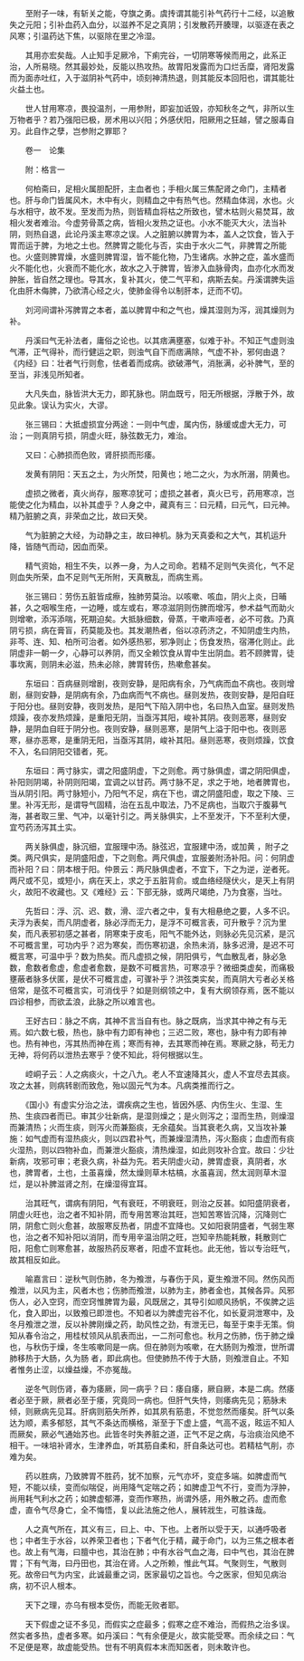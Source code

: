 <!-- { "loadSidebar": true } -->
　　至附子一味，有斩关之能，夺旗之勇。虞抟谓其能引补气药行十二经，以追散失之元阳；引补血药入血分，以滋养不足之真阴；引发散药开腠理，以驱逐在表之风寒；引温药达下焦，以驱除在里之冷湿。

　　其用亦宏矣哉。人止知手足厥冷，下痢完谷，一切阴寒等候而用之，此系正治，人所易晓。然其最妙处，反能以热攻热。故胃阳发露而为口烂舌糜，肾阳发露而为面赤吐红，入于滋阴补气药中，顷刻神清热退，则其能反本回阳也，谓其能壮火益土也。

　　世人甘用寒凉，畏投温剂，一用参附，即妄加诋毁，亦知秋冬之气，非所以生万物者乎？若乃强阳已极，房术用以兴阳；外感伏阳，阳厥用之狂越，譬之服毒自刃。此自作之孽，岂参附之罪耶？

　　卷一　论集

　　附：格言一

　　何柏斋曰，足相火属胆配肝，主血者也；手相火属三焦配肾之命门，主精者也。肝与命门皆属风木，木中有火，则精血之中有热气也。然精血体润，水也。火与水相守，故不发。至发而为热，则皆精血将枯之所致也，譬木枯则火易焚耳，故相火发者难治。今虚劳骨蒸之病，皆相火发热之证也。小水不能灭大火，法当补阴，则热自退，此论丹溪主寒凉之误。人之脏腑以脾胃为本，盖人之饮食，皆入于胃而运于脾，为地之土也。然脾胃之能化与否，实由于水火二气，非脾胃之所能也。火盛则脾胃燥，水盛则脾胃湿，皆不能化物，乃生诸病。水肿之症，盖水盛而火不能化也，火衰而不能化水，故水之入于脾胃，皆渗入血脉骨肉，血亦化水而发肿胀，皆自然之理也。导其水，复补其火，使二气平和，病斯去矣。丹溪谓脾失运化由肝木侮脾，乃欲清心经之火，使肺金得令以制肝本，迂而不切。

　　刘河间谓补泻脾胃之本者，盖以脾胃中和之气也，燥其湿则为泻，润其燥则为补。

　　丹溪曰气无补法者，庸俗之论也。以其痞满壅塞，似难于补。不知正气虚则浊气滞，正气得补，而行健运之职，则浊气自下而痞满除，气虚不补，邪何由退？《内经》曰：壮者气行则愈，怯者着而成病。欲破滞气，消胀满，必补脾气，至的至当，非浅见所知者。

　　大凡失血，脉皆洪大无力，即芤脉也。阴血既亏，阳无所根据，浮散于外，故见此象。误认为实火，大谬。

　　张三锡曰：大抵虚损宜分两途：一则中气虚，属内伤，脉缓或虚大无力，可治；一则真阴亏损，阴虚火旺，脉弦数无力，难治。

　　又曰：心肺损而色败，肾肝损而形痿。

　　发黄有阴阳：天五之土，为火所焚，阳黄也；地二之火，为水所溺，阴黄也。

　　虚损之微者，真火尚存，服寒凉犹可；虚损之甚者，真火已亏，药用寒凉，岂能使之化为精血，以补其虚乎？人身之中，藏真有三：曰元精，曰元气，曰元神。精乃脏腑之真，非荣血之比，故曰天癸。

　　气为脏腑之大经，为动静之主，故曰神机。脉为天真委和之大气，其机运升降，皆随气而动，因血而荣。

　　精气资始，相生不失，以养一身，为人之司命。若精不足则气失资化，气不足则血失所荣，血不足则气无所附，天真散乱，而病生焉。

　　张三锡曰：劳伤五脏皆成瘵，独肺劳莫治。以咳嗽、咳血，阴火上炎，日晡甚，久之咽喉生疮，一边睡，或左或右，寒凉滋阴则伤脾而增泻，参术益气而助火则增嗽，添泻添喘，死期迫矣。大抵脉细数，骨蒸，干嗽声哑者，必不可救。乃真阴亏损，病在膏盲，药莫能及也。其发潮热者，俗以凉药济之，不知阴虚生内热，非芩、连、知、柏所可治者。如外感热邪，邪净则止；伤食发热，宿滞化则止。此阴虚非一朝一夕，心静可以养阴，而又全赖饮食从胃中生出阴血。若不顾脾胃，徒事坎离，则阴未必滋，热未必除，脾胃转伤，热嗽愈甚矣。

　　东垣曰：百病昼则增剧，夜则安静，是阳病有余，乃气病而血不病也。夜则增剧，昼则安静，是阴病有余，乃血病而气不病也。昼则发热，夜则安静，是阳自旺于阳分也。昼则安静，夜则发热，是阳气下陷入阴中也，名曰热入血室。昼则发热烦躁，夜亦发热烦躁，是重阳无阴，当亟泻其阳，峻补其阴。夜则恶寒，昼则安静，是阴血自旺于阴分也。夜则安静，昼则恶寒，是阴气上溢于阳中也。夜则恶寒，昼亦恶寒，是重阴无阳，当亟泻其阴，峻补其阳。昼则恶寒，夜则烦躁，饮食不入，名曰阴阳交错者，死。

　　东垣曰：两寸脉实，谓之阳盛阴虚，下之则愈。两寸脉俱虚，谓之阴阳俱虚，补阳则阴竭，补阴则阳竭，宜调之以甘药。两寸脉不足，求之于地，地者脾胃也，当从阴引阳。两寸脉短小，乃阳气不足，病在下也，谓之阴盛阳虚，取之下陵、三里。补泻无形，是谓导气固精，治在五乱中取法，乃不足病也，当取穴于腹募气海，甚者取三里、气冲，以毫针引之。两关脉俱实，上不至发汗，下不至利大便，宜芍药汤泻其土实。

　　两关脉俱虚，脉沉细，宜服理中汤。脉弦迟，宜服建中汤，或加黄 ，附子之类。两尺俱实，是阴盛阳虚，下之则愈。两尺俱虚，宜服姜附汤补阳。问：何阴虚而补阳？曰：阴本根于阳。仲景云：两尺脉俱虚者，不宜下，下之为逆，逆者死。两尺或不见，或短小，病在天上，求之于五脏背俞。或血络经隧伏火，是天上有阴火，故阳不收藏也。又《难经》云：下部无脉，或两尺竭绝，乃为食塞，当吐。

　　先哲曰：浮、沉、迟、数，滑、涩六者之中，复有大相悬绝之要，人多不识。夫浮为表矣，而凡阴虚者，脉必浮而无力，是浮不可概言表，可升散乎？沉为里矣，而凡表邪初感之甚者，阴寒束于皮毛，阳气不能外达，则脉必先见沉紧，是沉不可概言里，可功内乎？迟为寒矣，而伤寒初退，余热未消，脉多迟滑，是迟不可概言寒，可温中乎？数为热矣。而凡虚损之候，阴阳俱亏，气血散乱者，脉必急数，愈数者愈虚，愈虚者愈数，是数不可概言热，可寒凉乎？微细类虚矣，而痛极壅蔽者脉多伏匿，是伏不可概言虚，可骤补乎？洪弦类实矣，而真阴大亏者必关格倍常，是弦不可概言实，可消伐乎？如是则纲领之中，复有大纲领存焉，医不能以四诊相参，而欲孟浪，此脉之所以难言也。

　　王好古曰：脉之不病，其神不言当自有也。脉之既病，当求其中神之有与无焉。如六数七极，热也，脉中有力即有神也；三迟二败，寒也，脉中有力即有神也。热有神也，泻其热而神在焉；寒而有神，去其寒而神在焉。寒厥之脉，苟无力无神，将何药以泄热去寒乎？使不知此，将何根据以生。

　　崆峒子云：人之病痰火，十之八九。老人不宜速降其火，虚人不宜尽去其痰。攻之太甚，则病转剧而致危，殆以固元气为本。凡病类推而行之。

　　《国小》有虚实分治之法，谓疾病之生也，皆因外感、内伤生火、生湿、生热、生痰四者而已。审其少壮新病，是湿则燥之；是火则泻之；湿而生热，则燥湿而兼清热；火而生痰，则泻火而兼豁痰，无余蕴矣。当其衰老久病，又当攻补兼施：如气虚而有湿热痰火，则以四君补气，而兼燥湿清热，泻火豁痰；血虚而有痰火湿热，则以四物补血，而兼泄火豁痰，清热燥湿，如此则攻补合宜。故曰：少壮新病，攻邪可审；老衰久病，补益为先。若夫阴虚火动，脾胃虚衰，真阴者，水也，脾胃者，土也，土虽喜燥，然太燥则草木枯槁，水虽喜润，然太润则草木湿烂，是以补脾滋肾之剂，在燥湿得宜耳。

　　治其旺气，谓病有阴阳，气有衰旺，不明衰旺，则治之反甚。如阳盛阴衰者，阴虚火旺也，治之者不知补阴，而专用苦寒治其旺，岂知苦寒皆沉降，沉降则亡阴，阴愈亡则火愈甚，故服寒反热者，阴虚不宜降也。又如阳衰阴盛者，气弱生寒也，治之者不知补阳以消阴，而专用辛温治阴之旺，岂知辛热能耗散，耗散则亡阳，阳愈亡则寒愈甚，故服热药反寒者，阳虚不宜耗也。此无他，皆以专治旺气，故其相反如此。

　　喻嘉言曰：逆秋气则伤肺，冬为飧泄，与春伤于风，夏生飧泄不同。然伤风而飧泄，以风为主，风者木也；伤肺而飧泄，以肺为主，肺者金也，其候各异。风邪伤人，必入空窍，而空窍惟脾胃为最，风既居之，其导引如顺风扬帆，不俟脾之运化，食入即出，以致飧已即泄也。不知者以为脾虚完谷不化，如长夏洞泄寒中，及冬月飧泄之泄，反以补脾刚燥之药，助风性之劲，有泄无已，每至于束手无策。倘知从春令治之，用桂杖领风从肌表而出，一二剂可愈也。秋月之伤肺，伤于肺之燥也，与秋伤于燥，冬生咳嗽同是一病。但在肺则为咳嗽，在大肠则为飧泄，世所谓肺移热于大肠，久为肠 者，即此病也。但使肺热不传于大肠，则飧泄自止。不知者惟务止涩，以燥益燥，不亦冤哉。

　　逆冬气则伤肾，春为痿厥，同一病乎？曰：痿自痿，厥自厥，本是二病。然痿者必至于厥，厥者必至于痿，究竟同一病也。但肝气失恃，则痿病先见；筋脉未倾，则厥病先见耳。肝病则筋失所养，如其夙有筋患，不觉忽然而痿矣。肝气以条达为顺，素多郁怒，其气不条达而横格，渐至于下虚上盛，气高不返，眩运不知人而厥矣，厥必气通始苏也。此皆冬时失养脏之道，正气不足之病，与治痰治风绝不相干。一味培补肾水，生津养血，听其筋自柔和，肝自条达可也。若精枯气削，亦难为矣。

　　药以胜病，乃致脾胃不胜药，犹不加察，元气亦坏，变症多端。如脾虚而气短，不能以续，变而似喘促，尚用降气定喘之药；如脾虚卫气不行，变而为浮肿，尚用耗气利水之药；如脾虚郁滞，变而作寒热，尚谓外感，用外散之药。虚而愈虚，直令气尽身亡，全不悔悟，复以此法施之他人，展转戕生，可胜诛哉。

　　人之真气所在，其义有三，曰上、中、下也。上者所以受于天，以通呼吸者也；中者生于水谷，以养荣卫者也；下者气化于精，藏于命门，以为三焦之根本者也。故上有气海，曰膻中也，其治在肺；中有水谷气血之海，曰中气也，其治在脾胃；下有气海，曰丹田也，其治在肾。人之所赖，惟此气耳。气聚则生，气散则死。故帝曰气为内宝，此诚最重之词，医家最切之旨也。今之医家，但知见病治病，初不识人根本。

　　天下之理，亦乌有根本受伤，而能无败者耶。

　　天下假虚之证不多见，而假实之症最多；假寒之症不难治，而假热之治多误。然实者多热，虚者多寒。如丹溪曰：气有余便是火，故实能受寒。而余续之曰：气不足便是寒，故虚能受热。世有不明真假本末而知医者，则未敢许也。

